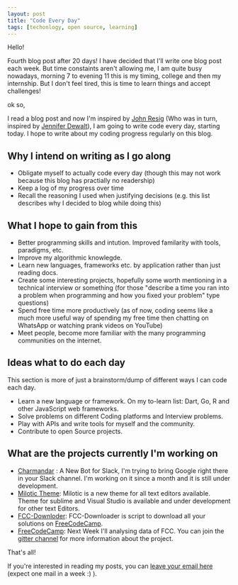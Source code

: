 ```yaml
---
layout: post
title: "Code Every Day"
tags: [techonlogy, open source, learning]
---
```


Hello!

Fourth blog post after 20 days! I have decided that I'll write one blog post each week. But time constaints aren't allowing me, I am quite busy nowadays, morning 7 to evening 11 this is my timing, college and then my internship. But I don't feel tired, this is time to learn things and accept challenges!

ok so,  

I read a blog post and now I'm inspired by [John Resig](http://ejohn.org/blog/write-code-every-day/) (Who was in turn, inspired by [Jennifer Dewalt](http://jenniferdewalt.com/)), I am going to write code every day, starting today. I hope to write about my coding progress regularly on this blog.

## Why I intend on writing as I go along

- Obligate myself to actually code every day (though this may not work because this blog has practially no readership)
- Keep a log of my progress over time
- Recall the reasoning I used when justifying decisions (e.g. this list describes why I decided to blog while doing this)


## What I hope to gain from this


- Better programming skills and intution. Improved familarity with tools, paradigms, etc.
- Improve my algorithmic knowlegde.
- Learn new languages, frameworks etc. by application rather than just reading docs.
- Create some interesting projects, hopefully some worth mentioning in a technical interview or something (for those "describe a time you ran into a problem when programming and how you fixed your problem" type questions)
- Spend free time more productively (as of now, coding seems like a much more useful way of spending my free time then chatting on WhatsApp or watching prank videos on YouTube)
- Meet people, become more familiar with the many programming communities on the internet.

## Ideas what to do each day

This section is more of just a brainstorm/dump of different ways I can code each day.

- Learn a new language or framework. On my to-learn list: Dart, Go, R and other JavaScript web frameworks.
- Solve problems on different Coding platforms and Interview problems.
- Play with APIs and write tools for myself and the community.
- Contribute to open Source projects.

## What are the projects currently I'm working on 

- [Charmandar](https://github.com/vicky002/Charmander) : A New Bot for Slack, I'm trying to bring Google right there in your Slack channel. I'm working on it since a month and it is still under development.
- [Milotic Theme](https://github.com/vicky002/Milotic): Milotic is a new theme for all text editors available. Theme for sublime and Visual Studio is available and under development for other text Editors.
- [FCC-Downloder](https://github.com/vicky002/FCC-DL): FCC-Downloader is script to download all your solutions on [FreeCodeCamp](http://freecodecamp.com).
- [FreeCodeCamp](http://freecodecamp.com): Next Week I'll analysing data of FCC. You can join the [gitter channel]() for more information about the project.

That's all!

If you're interested in reading my posts, you can [leave your email here](http://eepurl.com/bIgxHz) (expect one mail in a week :) ). 

